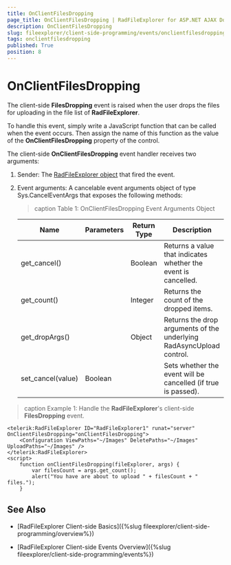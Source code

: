 ```yaml
---
title: OnClientFilesDropping
page_title: OnClientFilesDropping | RadFileExplorer for ASP.NET AJAX Documentation
description: OnClientFilesDropping
slug: fileexplorer/client-side-programming/events/onclientfilesdropping
tags: onclientfilesdropping
published: True
position: 8
---
```


# OnClientFilesDropping

The client-side **FilesDropping** event is raised when the user drops the files for uploading in the file list of **RadFileExplorer**.

To handle this event, simply write a JavaScript function that can be called when the event occurs. Then assign the name of this function as the value of the **OnClientFilesDropping** property of the control.

The client-side **OnClientFilesDropping** event handler receives two arguments:

1. Sender: The [RadFileExplorer object](https://docs.telerik.com/devtools/aspnet-ajax/api/client/Telerik.Web.UI.RadFileExplorer) that fired the event.

1. Event arguments: A cancelable event arguments object of type Sys.CancelEventArgs that exposes the following methods:

	>caption Table 1: OnClientFilesDropping Event Arguments Object

	|  **Name**  |  **Parameters**  |  **Return Type**  |  **Description**  |
	| ------ | ------ | ------ | ------ |
	|get_cancel()||Boolean|Returns a value that indicates whether the event is cancelled.|
	|get_count()||Integer|Returns the count of the dropped items.|
	|get_dropArgs()||Object|Returns the drop arguments of the underlying RadAsyncUpload control.|
	|set_cancel(value)|Boolean||Sets whether the event will be cancelled (if true is passed).|

>caption Example 1: Handle the **RadFileExplorer**'s client-side **FilesDropping** event.

````ASP.NET
<telerik:RadFileExplorer ID="RadFileExplorer1" runat="server"  OnClientFilesDropping="onClientFilesDropping">
    <Configuration ViewPaths="~/Images" DeletePaths="~/Images" UploadPaths="~/Images" />
</telerik:RadFileExplorer>
<script>
    function onClientFilesDropping(fileExplorer, args) {
        var filesCount = args.get_count();
        alert("You have are about to upload " + filesCount + " files.");
    }
````


## See Also

 * [RadFileExplorer Client-side Basics]({%slug fileexplorer/client-side-programming/overview%})

 * [RadFileExplorer Client-side Events Overview]({%slug fileexplorer/client-side-programming/events%})
